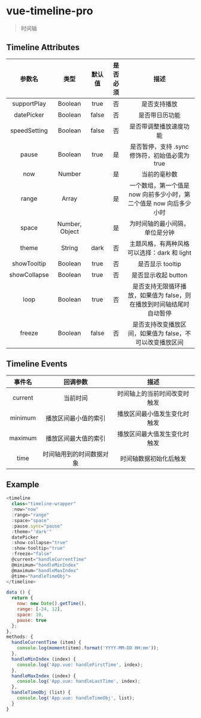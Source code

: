 # vue-timeline-pro

> 时间轴

## Timeline Attributes

| 参数名       | 类型            |  默认值 | 是否必须 | 描述 |
| :--------:  | :-----:        | :----: | :---:   | :---: |
|supportPlay  |Boolean         |true    |否       |是否支持播放
|datePicker   |Boolean         |false   |否       |是否带日历功能
|speedSetting |Boolean         |false   |否       |是否带调整播放速度功能
|pause        |Boolean         |true    |是       |是否暂停，支持 .sync 修饰符，初始值必需为 true
|now          |Number          |        |是       |当前的毫秒数
|range        |Array           |        |是       |一个数组，第一个值是 now 向前多少小时，第二个值是 now 向后多少小时
|space        |Number, Object  |        |是       |为时间轴的最小间隔，单位是分钟
|theme        |String          |dark    |否       |主题风格，有两种风格可以选择：dark 和 light
|showTooltip  |Boolean         |true    |否       |是否显示 tooltip
|showCollapse |Boolean         |true    |否       |是否显示收起 button
|loop         |Boolean         |true    |否       |是否支持无限循环播放，如果值为 false，则在播放到时间轴结尾时自动暂停
|freeze       |Boolean         |false   |否       |是否支持改变播放区间，如果值为 false，不可以改变播放区间

## Timeline Events
| 事件名    |  回调参数            | 描述 |
| :------: | :----:              | :---: |
|current   |当前时间              |时间轴上的当前时间改变时触发
|minimum   |播放区间最小值的索引    |播放区间最小值发生变化时触发
|maximum   |播放区间最大值的索引    |播放区间最大值发生变化时触发
|time      |时间轴用到的时间数据对象 |时间轴数据初始化后触发

## Example
```Javascript
<timeline
  class="timeline-wrapper"
  :now="now"
  :range="range"
  :space="space"
  :pause.sync="pause"
  :theme="'dark'"
  datePicker
  :show-collapse="true"
  :show-tooltip="true"
  :freeze="false"
  @current="handleCurrentTime"
  @minimum="handleMinIndex"
  @maximum="handleMaxIndex"
  @time="handleTimeObj">
</timeline>

data () {
  return {
    now: new Date().getTime(),
    range: [-24, 12],
    space: 10,
    pause: true
  };
},
methods: {
  handleCurrentTime (item) {
    console.log(moment(item).format('YYYY-MM-DD HH:mm'));
  },
  handleMinIndex (index) {
    console.log('App.vue: handleFirstTime', index);
  },
  handleMaxIndex (index) {
    console.log('App.vue: handleLastTime', index);
  },
  handleTimeObj (list) {
    console.log('App.vue: handleTimeObj', list);
  }
}
```
